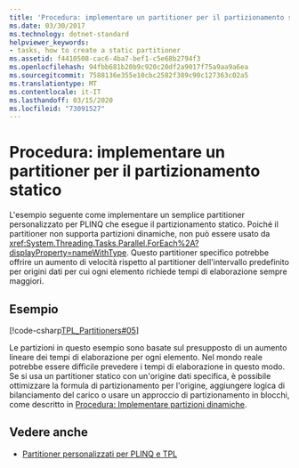 ```yaml
---
title: 'Procedura: implementare un partitioner per il partizionamento statico'
ms.date: 03/30/2017
ms.technology: dotnet-standard
helpviewer_keywords:
- tasks, how to create a static partitioner
ms.assetid: f4410508-cac6-4ba7-bef1-c5e68b2794f3
ms.openlocfilehash: 94fbb681b20b9c920c20df2a9017f75a9aa9a6ea
ms.sourcegitcommit: 7588136e355e10cbc2582f389c90c127363c02a5
ms.translationtype: MT
ms.contentlocale: it-IT
ms.lasthandoff: 03/15/2020
ms.locfileid: "73091527"
---
```

# <a name="how-to-implement-a-partitioner-for-static-partitioning"></a>Procedura: implementare un partitioner per il partizionamento statico
L'esempio seguente come implementare un semplice partitioner personalizzato per PLINQ che esegue il partizionamento statico. Poiché il partitioner non supporta partizioni dinamiche, non può essere usato da <xref:System.Threading.Tasks.Parallel.ForEach%2A?displayProperty=nameWithType>. Questo partitioner specifico potrebbe offrire un aumento di velocità rispetto al partitioner dell'intervallo predefinito per origini dati per cui ogni elemento richiede tempi di elaborazione sempre maggiori.  
  
## <a name="example"></a>Esempio  
 [!code-csharp[TPL_Partitioners#05](../../../samples/snippets/csharp/VS_Snippets_Misc/tpl_partitioners/cs/partitioners.cs#05)]  
  
 Le partizioni in questo esempio sono basate sul presupposto di un aumento lineare dei tempi di elaborazione per ogni elemento. Nel mondo reale potrebbe essere difficile prevedere i tempi di elaborazione in questo modo. Se si usa un partitioner statico con un'origine dati specifica, è possibile ottimizzare la formula di partizionamento per l'origine, aggiungere logica di bilanciamento del carico o usare un approccio di partizionamento in blocchi, come descritto in [Procedura: Implementare partizioni dinamiche](../../../docs/standard/parallel-programming/how-to-implement-dynamic-partitions.md).  
  
## <a name="see-also"></a>Vedere anche

- [Partitioner personalizzati per PLINQ e TPL](../../../docs/standard/parallel-programming/custom-partitioners-for-plinq-and-tpl.md)
